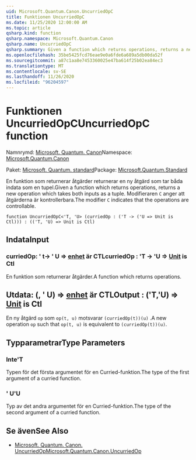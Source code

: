 ```yaml
---
uid: Microsoft.Quantum.Canon.UncurriedOpC
title: Funktionen UncurriedOpC
ms.date: 11/25/2020 12:00:00 AM
ms.topic: article
qsharp.kind: function
qsharp.namespace: Microsoft.Quantum.Canon
qsharp.name: UncurriedOpC
qsharp.summary: Given a function which returns operations, returns a new operation which takes both inputs as a tuple. The modifier `C` indicates that the operations are controllable.
ms.openlocfilehash: 35be5425fcd76eae9e0a6fde6a689a5db00da52f
ms.sourcegitcommit: a87c1aa8e7453360025e47ba614f25b02ea84ec3
ms.translationtype: MT
ms.contentlocale: sv-SE
ms.lasthandoff: 11/26/2020
ms.locfileid: "96204597"
---
```

# <a name="uncurriedopc-function"></a><span data-ttu-id="965de-102">Funktionen UncurriedOpC</span><span class="sxs-lookup"><span data-stu-id="965de-102">UncurriedOpC function</span></span>

<span data-ttu-id="965de-103">Namnrymd: [Microsoft. Quantum. Canon](xref:Microsoft.Quantum.Canon)</span><span class="sxs-lookup"><span data-stu-id="965de-103">Namespace: [Microsoft.Quantum.Canon](xref:Microsoft.Quantum.Canon)</span></span>

<span data-ttu-id="965de-104">Paket: [Microsoft. Quantum. standard](https://nuget.org/packages/Microsoft.Quantum.Standard)</span><span class="sxs-lookup"><span data-stu-id="965de-104">Package: [Microsoft.Quantum.Standard](https://nuget.org/packages/Microsoft.Quantum.Standard)</span></span>


<span data-ttu-id="965de-105">En funktion som returnerar åtgärder returnerar en ny åtgärd som tar båda indata som en tupel.</span><span class="sxs-lookup"><span data-stu-id="965de-105">Given a function which returns operations, returns a new operation which takes both inputs as a tuple.</span></span>
<span data-ttu-id="965de-106">Modifieraren `C` anger att åtgärderna är kontrollerbara.</span><span class="sxs-lookup"><span data-stu-id="965de-106">The modifier `C` indicates that the operations are controllable.</span></span>

```qsharp
function UncurriedOpC<'T, 'U> (curriedOp : ('T -> ('U => Unit is Ctl))) : (('T, 'U) => Unit is Ctl)
```


## <a name="input"></a><span data-ttu-id="965de-107">Indata</span><span class="sxs-lookup"><span data-stu-id="965de-107">Input</span></span>

### <a name="curriedop--t---u--unit--is-ctl"></a><span data-ttu-id="965de-108">curriedOp: ' t-> ' U => [enhet](xref:microsoft.quantum.lang-ref.unit)  är CTL</span><span class="sxs-lookup"><span data-stu-id="965de-108">curriedOp : 'T -> 'U => [Unit](xref:microsoft.quantum.lang-ref.unit)  is Ctl</span></span>

<span data-ttu-id="965de-109">En funktion som returnerar åtgärder.</span><span class="sxs-lookup"><span data-stu-id="965de-109">A function which returns operations.</span></span>



## <a name="output--tu--unit--is-ctl"></a><span data-ttu-id="965de-110">Utdata: (, ' U) => [enhet](xref:microsoft.quantum.lang-ref.unit)  är CTL</span><span class="sxs-lookup"><span data-stu-id="965de-110">Output : ('T,'U) => [Unit](xref:microsoft.quantum.lang-ref.unit)  is Ctl</span></span>

<span data-ttu-id="965de-111">En ny åtgärd `op` som `op(t, u)` motsvarar `(curriedOp(t))(u)` .</span><span class="sxs-lookup"><span data-stu-id="965de-111">A new operation `op` such that `op(t, u)` is equivalent to `(curriedOp(t))(u)`.</span></span>

## <a name="type-parameters"></a><span data-ttu-id="965de-112">Typparametrar</span><span class="sxs-lookup"><span data-stu-id="965de-112">Type Parameters</span></span>

### <a name="t"></a><span data-ttu-id="965de-113">Inte</span><span class="sxs-lookup"><span data-stu-id="965de-113">'T</span></span>

<span data-ttu-id="965de-114">Typen för det första argumentet för en Curried-funktion.</span><span class="sxs-lookup"><span data-stu-id="965de-114">The type of the first argument of a curried function.</span></span>
### <a name="u"></a><span data-ttu-id="965de-115">' U</span><span class="sxs-lookup"><span data-stu-id="965de-115">'U</span></span>

<span data-ttu-id="965de-116">Typ av det andra argumentet för en Curried-funktion.</span><span class="sxs-lookup"><span data-stu-id="965de-116">The type of the second argument of a curried function.</span></span>

## <a name="see-also"></a><span data-ttu-id="965de-117">Se även</span><span class="sxs-lookup"><span data-stu-id="965de-117">See Also</span></span>

- [<span data-ttu-id="965de-118">Microsoft. Quantum. Canon. UncurriedOp</span><span class="sxs-lookup"><span data-stu-id="965de-118">Microsoft.Quantum.Canon.UncurriedOp</span></span>](xref:Microsoft.Quantum.Canon.UncurriedOp)
